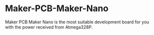 # Maker-PCB-Maker-Nano
Maker PCB Maker Nano is the most suitable development board for you with the power received from Atmega328P.
